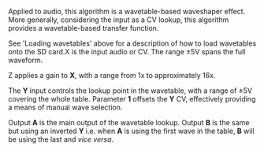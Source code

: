 
Applied to audio, this algorithm is a wavetable-based waveshaper effect. More generally, considering the input as a CV
lookup, this algorithm provides a wavetable-based transfer function.

See 'Loading wavetables' above for a description of how to load wavetables onto the SD card.X is the input audio or CV.
The range ±5V spans the full waveform.

Z applies a gain to **X**, with a range from 1x to approximately 16x.

The **Y** input controls the lookup point in the wavetable, with a range of ±5V covering the whole table. Parameter **1**
offsets the **Y** CV, effectively providing a means of manual wave selection.

Output **A** is the main output of the wavetable lookup. Output **B** is the same but using an inverted **Y** i.e. when **A** is using
the first wave in the table, **B** will be using the last and *vice versa*.
